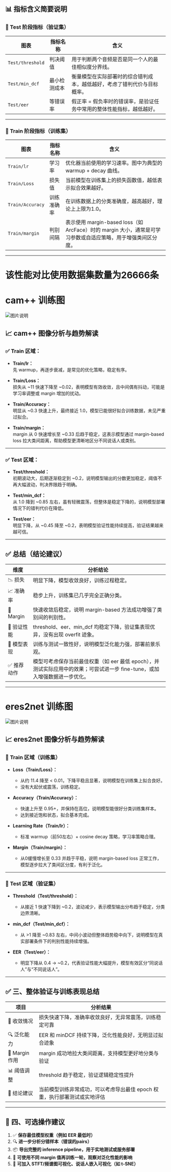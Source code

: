 ## 📊 指标含义简要说明

### 🔹 Test 阶段指标（验证集）

| 图表 | 指标名称 | 含义 |
|------|----------|------|
| `Test/threshold` | 判决阈值 | 用于判断两个音频是否是同一个人的最佳相似度分界线。 |
| `Test/min_dcf` | 最小检测成本 | 衡量模型在实际部署时的综合错判成本，越低越好，考虑了错判代价与目标概率。 |
| `Test/eer` | 等错误率 | 假正率 = 假负率时的错误率，是验证任务中常用的整体性能指标，越低越好。 |

---

### 🔹 Train 阶段指标（训练集）

| 图表 | 指标名称 | 含义 |
|------|----------|------|
| `Train/lr` | 学习率 | 优化器当前使用的学习速率。图中为典型的 warmup + decay 曲线。 |
| `Train/Loss` | 损失值 | 当前模型在训练集上的损失函数值，越低表示拟合效果越好。 |
| `Train/Accuracy` | 训练准确率 | 在训练数据上的分类准确度，越高越好，理论上上限为1.0。 |
| `Train/margin` | 判别间隔 | 表示使用 margin-based loss（如 ArcFace）时的 margin 大小，通常是可学习参数或自适应策略，用于增强类间区分度。 |

---

# 该性能对比使用数据集数量为26666条

# cam++ 训练图
![图片说明](images/cam++训练图.png)

## 📈 cam++ 图像分析与趋势解读

### ✅ Train 区域：

- **Train/lr：**  
  先 warmup，再逐步衰减，是常见的优化策略，稳定有序。

- **Train/Loss：**  
  损失从 ~11 快速下降至 ~0.02，表明模型有效收敛，且中间偶有抖动，可能是学习率调整或 margin 增加的扰动。

- **Train/Accuracy：**  
  明显从 ~0.3 快速上升，最终接近 1.0，模型已能很好拟合训练数据，未见严重过拟合。

- **Train/margin：**  
  margin 从 0 快速增长至 ~0.33 后趋于稳定，这表示模型通过 margin-based loss 拉大类间距离，帮助模型更清晰地区分不同说话人或类别。

---

### ✅ Test 区域：

- **Test/threshold：**  
  初期波动大，后期逐渐稳定到 ~0.2，说明模型输出的分数更加稳定，阈值不再大幅波动，判决界限趋于明确。

- **Test/min_dcf：**  
  从 1.0 降到 ~0.85 左右，虽有轻微震荡，但整体是稳定下降的，说明模型部署情况下的错判代价在降低。

- **Test/eer：**  
  明显下降，从 ~0.45 降至 ~0.2，表明模型验证性能持续提高，验证结果越来越可信。

---

## ✅ 总结（结论建议）

| 维度 | 分析结论 |
|------|-----------|
| 📉 损失 | 明显下降，模型收敛良好，训练过程稳定。 |
| 📈 准确率 | 稳步上升，训练集已几乎完全正确分类。 |
| 📐 Margin | 快速收敛后稳定，说明 margin-based 方法成功增强了类别间的判别性。 |
| 🧪 验证性能 | threshold、eer、min_dcf 均稳定下降，验证集表现优异，没有出现 overfit 迹象。 |
| 🧠 模型表现 | 训练与测试一致性好，说明模型泛化能力强，部署前景乐观。 |
| ✅ 推荐动作 | 模型可考虑保存当前最佳权重（如 eer 最低 epoch），并测试实际应用中的效果；可尝试进一步 fine-tune，或加入增强数据进一步优化。 |

-------------------------------

# eres2net 训练图
![图片说明](images/eres2net训练图.png)

## 📈 eres2net 图像分析与趋势解读

### 🔷 **Train 区域（训练集）**

- **Loss（Train/Loss）：**
  - 从约 11.4 降至 < 0.01，下降平稳且显著，说明模型在训练集上拟合良好。
  - 没有大起伏或震荡，训练稳定。

- **Accuracy（Train/Accuracy）：**
  - 快速上升至 0.95+，并保持在高位，说明模型能很好分类训练集样本。
  - 达到接近饱和状态，拟合基本完成。

- **Learning Rate（Train/lr）：**
  - 标准 warmup（前50左右）+ cosine decay 策略，学习率策略合理。

- **Margin（Train/margin）：**
  - 从0缓慢增长至 0.33 并趋于平稳，说明 margin-based loss 正常工作，模型逐步拉大了类间区分度，有利于泛化。

---

### 🔷 **Test 区域（验证集）**

- **Threshold（Test/threshold）：**
  - 从接近 1 快速下降到 ~0.2，波动减少，表示模型输出分布趋于稳定，分类边界清晰。

- **min_dcf（Test/min_dcf）：**
  - 从 >1 降至 ~0.83 左右，中间小波动但整体趋势稳中向下，说明模型在真实部署条件下的判别性能持续增强。

- **EER（Test/eer）：**
  - 明显下降从 0.4 → ~0.2，代表验证性能大幅提升，模型有效区分“同说话人”与“不同说话人”。

---

## ✅ 三、整体验证与训练表现总结

| 项目        | 分析结果 |
|-------------|----------|
| 🎯 收敛情况 | 损失快速下降，准确率收敛良好，无异常震荡，训练稳定可靠 |
| 🔍 泛化能力 | EER 和 minDCF 持续下降，泛化性能良好，无明显过拟合迹象 |
| 📐 Margin作用 | margin 成功地拉大类间距离，支持模型更好地分类与验证 |
| 📊 阈值调整 | threshold 趋于稳定，验证逻辑稳定性提升 |
| 🧠 结论建议 | 当前模型训练非常成功，可以考虑导出最佳 epoch 权重，执行部署测试或实地评估 |

---

## 📄 四、可选操作建议

1. ✅ **保存最佳模型权重（例如 EER 最低时）**
2. 🔍 **进一步分析分错样本（错误的pairs）**
3. 📦 **导出完整的 inference pipeline，用于实地测试或服务部署**
4. 🧪 **可使用不同 margin 值再训练一轮，观察对泛化性能的影响**
5. 🧮 **可加入 STFT/频谱图可视化、说话人嵌入可视化（如 t-SNE）**

